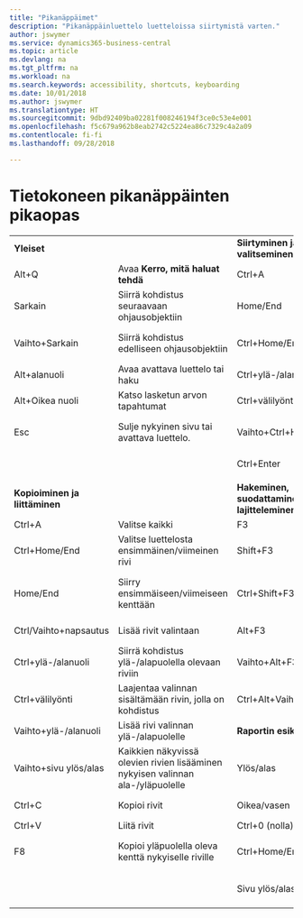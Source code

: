 ```yaml
---
title: "Pikanäppäimet"
description: "Pikanäppäinluettelo luetteloissa siirtymistä varten."
author: jswymer
ms.service: dynamics365-business-central
ms.topic: article
ms.devlang: na
ms.tgt_pltfrm: na
ms.workload: na
ms.search.keywords: accessibility, shortcuts, keyboarding
ms.date: 10/01/2018
ms.author: jswymer
ms.translationtype: HT
ms.sourcegitcommit: 9dbd92409ba02281f008246194f3ce0c53e4e001
ms.openlocfilehash: f5c679a962b8eab2742c5224ea86c7329c4a2a09
ms.contentlocale: fi-fi
ms.lasthandoff: 09/28/2018

---
```


# <a name="pc-keyboard-shortcuts-quick-reference"></a>Tietokoneen pikanäppäinten pikaopas


|||||  
|----------------|-----------|----------------|-----------|    
|**Yleiset**||**Siirtyminen ja rivien valitseminen**||
|Alt+Q|Avaa **Kerro, mitä haluat tehdä**|Ctrl+A|Valitse kaikki|
|Sarkain|Siirrä kohdistus seuraavaan ohjausobjektiin|Home/End|Siirry ensimmäiseen/viimeiseen kenttään|
|Vaihto+Sarkain|Siirrä kohdistus edelliseen ohjausobjektiin|Ctrl+Home/End|Siirry ensimmäiselle/viimeiselle riville|   
|Alt+alanuoli|Avaa avattava luettelo tai haku|Ctrl+ylä-/alanuoli|Siirry menettämättä valintaa|
|Alt+Oikea nuoli|Katso lasketun arvon tapahtumat|Ctrl+välilyönti|Vaihda rivin valintaa| 
|Esc|Sulje nykyinen sivu tai avattava luettelo.|Vaihto+Ctrl+Home/End|Laajenna valintaa ensimmäiselle/viimeiselle riville| 
|||Ctrl+Enter|Kohdistus luettelon ulkopuolella|
|||||
|**Kopioiminen ja liittäminen**||**Hakeminen, suodattaminen ja lajitteleminen**||
|Ctrl+A|Valitse kaikki|F3|Vaihda hakuun|
|Ctrl+Home/End|Valitse luettelosta ensimmäinen/viimeinen rivi|Shift+F3|Vaihda suodatinruutuun: kohdistus kenttäsuodattimissa|
|Home/End|Siirry ensimmäiseen/viimeiseen kenttään|Ctrl+Shift+F3|Vaihda kokonaisarvojen suodattimiin: kohdistus kokonaisarvojen suodattimissa|
|Ctrl/Vaihto+napsautus|Lisää rivit valintaan |Alt+F3|Suodata valitun solun arvon mukaan|
|Ctrl+ylä-/alanuoli|Siirrä kohdistus ylä-/alapuolella olevaan riviin|Vaihto+Alt+F3|Lisää valittuun kenttään suodatin|
|Ctrl+välilyönti|Laajentaa valinnan sisältämään rivin, jolla on kohdistus|Ctrl+Alt+Vaihto+F3|Nollaa suodattimet|
|Vaihto+ylä-/alanuoli|Lisää rivi valinnan ylä-/alapuolelle|**Raportin esikatselu**||
|Vaihto+sivu ylös/alas|Kaikkien näkyvissä olevien rivien lisääminen nykyisen valinnan ala-/yläpuolelle|Ylös/alas|Vieritä sivua ylös ja alas
|Ctrl+C|Kopioi rivit|Oikea/vasen|Vieritä oikealle/vasemmalle |
|Ctrl+V|Liitä rivit|Ctrl+0 (nolla)|Sovita sivu ikkunaan |
|F8|Kopioi yläpuolella oleva kenttä nykyiselle riville|Ctrl+Home/End|Siirry ensimmäiselle/viimeiselle sivulle|
|||Sivu ylös/alas|Siirry edelliselle/seuraavalle sivulle|


